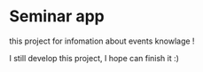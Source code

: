 # Seminar app 

this project for infomation about events knowlage !

I still develop this project, I hope can finish it :)